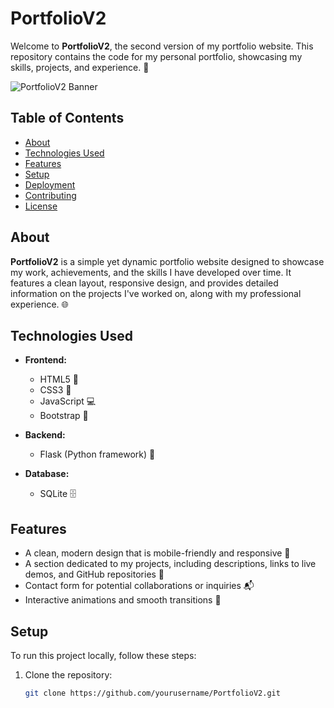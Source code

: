 # PortfolioV2

Welcome to **PortfolioV2**, the second version of my portfolio website. This repository contains the code for my personal portfolio, showcasing my skills, projects, and experience. 🚀

![PortfolioV2 Banner](https://img.shields.io/badge/PortfolioV2-Portfolio%20Website-blue)

## Table of Contents

- [About](#about)
- [Technologies Used](#technologies-used)
- [Features](#features)
- [Setup](#setup)
- [Deployment](#deployment)
- [Contributing](#contributing)
- [License](#license)

## About

**PortfolioV2** is a simple yet dynamic portfolio website designed to showcase my work, achievements, and the skills I have developed over time. It features a clean layout, responsive design, and provides detailed information on the projects I've worked on, along with my professional experience. 🌐

## Technologies Used

- **Frontend:** 
  - HTML5 📝
  - CSS3 🎨
  - JavaScript 💻
  - Bootstrap 📱
  
- **Backend:** 
  - Flask (Python framework) 🐍

- **Database:** 
  - SQLite 🗄️

## Features

- A clean, modern design that is mobile-friendly and responsive 📱
- A section dedicated to my projects, including descriptions, links to live demos, and GitHub repositories 🌟
- Contact form for potential collaborations or inquiries 📬
- Interactive animations and smooth transitions 🎥

## Setup

To run this project locally, follow these steps:

1. Clone the repository:
   ```bash
   git clone https://github.com/yourusername/PortfolioV2.git
